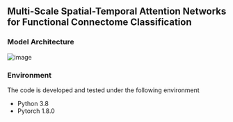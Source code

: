 ## Multi-Scale Spatial-Temporal Attention Networks for Functional Connectome Classification


###  Model Architecture
![image](https://github.com/user-attachments/assets/179a6520-931a-46b6-9f31-51fd3a5f54ba)



### Environment
The code is developed and tested under the following environment

- Python 3.8
- Pytorch 1.8.0
